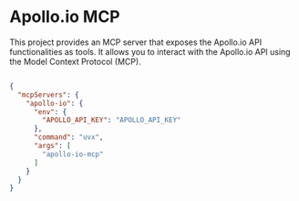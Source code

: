 # Apollo.io MCP

This project provides an MCP server that exposes the Apollo.io API functionalities as tools.
It allows you to interact with the Apollo.io API using the Model Context Protocol (MCP).



```json

{
  "mcpServers": {
    "apollo-io": {
      "env": {
        "APOLLO_API_KEY": "APOLLO_API_KEY"
      },
      "command": "uvx",
      "args": [
        "apollo-io-mcp"
      ]
    }
  }
}
```
